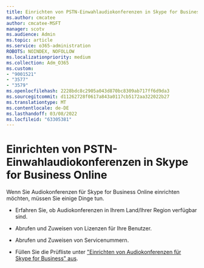 ```yaml
---
title: Einrichten von PSTN-Einwahlaudiokonferenzen in Skype for Business Online
ms.author: cmcatee
author: cmcatee-MSFT
manager: scotv
ms.audience: Admin
ms.topic: article
ms.service: o365-administration
ROBOTS: NOINDEX, NOFOLLOW
ms.localizationpriority: medium
ms.collection: Adm_O365
ms.custom:
- "9001521"
- "3577"
- "3579"
ms.openlocfilehash: 2228bdc8c2905a043d870bc8309ab717ff6d9da3
ms.sourcegitcommit: d11262728f0617a843a0117cb5172aa322022b27
ms.translationtype: MT
ms.contentlocale: de-DE
ms.lasthandoff: 03/08/2022
ms.locfileid: "63305381"
---
```

# <a name="setup-pstn-dial-in-audio-conferencing-in-skype-for-business-online"></a>Einrichten von PSTN-Einwahlaudiokonferenzen in Skype for Business Online

Wenn Sie Audiokonferenzen für Skype for Business Online einrichten möchten, müssen Sie einige Dinge tun. 

- Erfahren Sie, ob Audiokonferenzen in Ihrem Land/Ihrer Region verfügbar sind.

- Abrufen und Zuweisen von Lizenzen für Ihre Benutzer.

- Abrufen und Zuweisen von Servicenummern.

- Füllen Sie die Prüfliste unter ["Einrichten von Audiokonferenzen für Skype for Business" aus](https://docs.microsoft.com/SkypeForBusiness/audio-conferencing-in-office-365/set-up-audio-conferencing).
